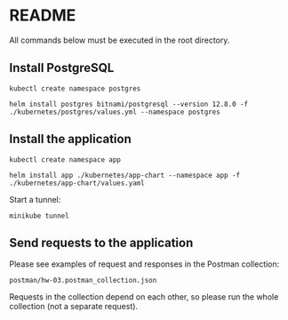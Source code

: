 # README

All commands below must be executed in the root directory.

## Install PostgreSQL

`kubectl create namespace postgres`

`helm install postgres bitnami/postgresql --version 12.8.0 -f ./kubernetes/postgres/values.yml --namespace postgres`

## Install the application

`kubectl create namespace app`

`helm install app ./kubernetes/app-chart --namespace app -f ./kubernetes/app-chart/values.yaml`

Start a tunnel:

`minikube tunnel`

## Send requests to the application

Please see examples of request and responses in the Postman collection: 

`postman/hw-03.postman_collection.json`

Requests in the collection depend on each other, so please run the whole collection (not a separate request). 